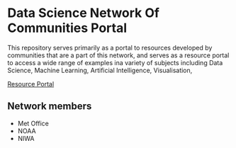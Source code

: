 # Data Science Network Of Communities Portal
This repository serves primarily as a portal to resources developed by communities that are a part of this network, and serves as a resource portal to access a wide range of examples ina variety of subjects including Data Science, Machine Learning, Artificial Intelligence, Visualisation, 

[Resource Portal](https://github.com/MetOffice/DataScience-NetworkOfCommunities/wiki/Data-Science-Network-Of-Communities-Resource-Portal)

## Network members
* Met Office
* NOAA
* NIWA


